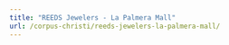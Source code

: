 ```yaml
---
title: "REEDS Jewelers - La Palmera Mall"
url: /corpus-christi/reeds-jewelers-la-palmera-mall/
---
```

